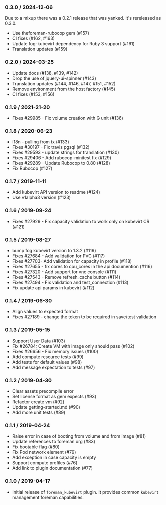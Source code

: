 ### 0.3.0 / 2024-12-06

Due to a mixup there was a 0.2.1 release that was yanked. It's rereleased as 0.3.0.

* Use theforeman-rubocop gem (#157)
* CI fixes (#162, #163)
* Update fog-kubevirt dependency for Ruby 3 support (#161)
* Translation updates (#159)

### 0.2.0 / 2024-03-25

* Update docs (#138, #139, #142)
* Drop the use of jquery-ui-spinner (#143)
* Translation updates (#144, #146, #147, #151, #152)
* Remove environment from the host factory (#145)
* CI fixes (#153, #156)

### 0.1.9 / 2021-21-20

* Fixes #29985 - Fix volume creation with G unit (#136)

### 0.1.8 / 2020-06-23

* i18n - pulling from tx (#133)
* Fixes #30197 - Fix travis pgsql (#132)
* Fixes #29593 - update strings for translation (#130)
* Fixes #29406 - Add rubocop-minitest fix (#129)
* Fixes #29289 - Update Rubocop to 0.80 (#128)
*  Fix Rubocop (#127)

### 0.1.7 / 2019-11-11

* Add kubevirt API version to readme (#124)
* Use v1alpha3 version (#123)

### 0.1.6 / 2019-09-24

* Fixes #27929 - Fix capacity validation to work only on kubevirt CR (#121)

### 0.1.5 / 2019-08-27

* bump fog kubevirt version to 1.3.2 (#119)
* Fixes #27684 - Add validation for PVC (#117)
* Fixes #27703- Add validation for capacity in profile (#118)
* Fixes #27655 - fix cores to cpu_cores in the api documention (#116)
* Fixes #27320 - Add support for vnc console (#111)
* Fixes #27543 - Remove refresh_cache button (#114)
* Fixes #27494 - Fix validation and test_connection (#113)
* Fix update api params in kubevirt (#112)

### 0.1.4 / 2019-06-30

*  Align values to expected format
*  Fixes #27189 - change the token to be required in save/test validation

### 0.1.3 / 2019-05-15

* Support User Data (#103)
* Fix #26784: Create VM with image only should pass (#102)
* Fixes #26656 - Fix memory issues (#100)
* Add compute resource tests (#99)
* Add tests for default values (#98)
* Add message expectation to tests (#97)

### 0.1.2 / 2019-04-30

* Clear assets precompile error
* Set license format as gem expects (#93)
* Refactor create vm (#92)
* Update getting-started.md (#90)
* Add more unit tests (#89)


### 0.1.1 / 2019-04-24

* Raise error in case of booting from volume and from image (#81)
* Update references to foreman org (#83)
* Fix bootable flag (#80)
* Fix Pod network element (#79)
* Add exception in case capacity is empty
* Support compute profiles (#76)
* Add link to plugin documentation (#77)

### 0.1.0 / 2019-04-17

* Initial release of `foreman_kubevirt` plugin. It provides common `kubevirt`
  management foreman capabilities.
